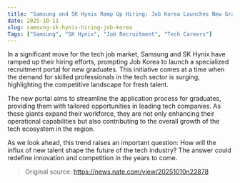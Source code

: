 ```yaml
---
title: "Samsung and SK Hynix Ramp Up Hiring: Job Korea Launches New Graduate Recruitment Portal"
date: 2025-10-11
slug: samsung-sk-hynix-hiring-job-korea
Tags: ["Samsung", "SK Hynix", "Job Recruitment", "Tech Careers"]
---
```


In a significant move for the tech job market, Samsung and SK Hynix have ramped up their hiring efforts, prompting Job Korea to launch a specialized recruitment portal for new graduates. This initiative comes at a time when the demand for skilled professionals in the tech sector is surging, highlighting the competitive landscape for fresh talent.

The new portal aims to streamline the application process for graduates, providing them with tailored opportunities in leading tech companies. As these giants expand their workforce, they are not only enhancing their operational capabilities but also contributing to the overall growth of the tech ecosystem in the region.

As we look ahead, this trend raises an important question: How will the influx of new talent shape the future of the tech industry? The answer could redefine innovation and competition in the years to come.
> Original source: https://news.nate.com/view/20251010n22878